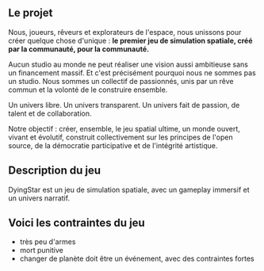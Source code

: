 ## Le projet

Nous, joueurs, rêveurs et explorateurs de l'espace, nous unissons pour créer quelque chose d'unique :
**le premier jeu de simulation spatiale, créé par la communauté, pour la communauté.**

Aucun studio au monde ne peut réaliser une vision aussi ambitieuse sans un financement massif.
Et c'est précisément pourquoi nous ne sommes pas un studio.
Nous sommes un collectif de passionnés, unis par un rêve commun et la volonté de le construire ensemble.

Un univers libre.
Un univers transparent.
Un univers fait de passion, de talent et de collaboration.

Notre objectif : créer, ensemble, le jeu spatial ultime, un monde ouvert, vivant et évolutif, construit collectivement sur les principes de l'open source, de la démocratie participative et de l'intégrité artistique.

## Description du jeu

DyingStar est un jeu de simulation spatiale, avec un gameplay immersif et un univers narratif.

## Voici les contraintes du jeu

- très peu d'armes
- mort punitive
- changer de planète doit être un événement, avec des contraintes fortes
